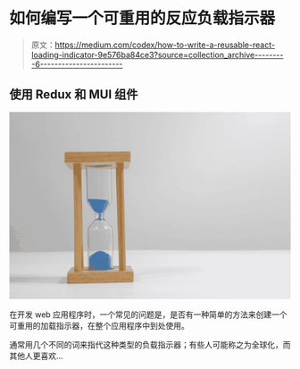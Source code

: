 # 如何编写一个可重用的反应负载指示器

> 原文：<https://medium.com/codex/how-to-write-a-reusable-react-loading-indicator-9e576ba84ce3?source=collection_archive---------6----------------------->

## 使用 Redux 和 MUI 组件

![](img/334a6e7f857b66dede10bd9788669188.png)

在开发 web 应用程序时，一个常见的问题是，是否有一种简单的方法来创建一个可重用的加载指示器，在整个应用程序中到处使用。

通常用几个不同的词来指代这种类型的负载指示器；有些人可能称之为全球化，而其他人更喜欢…